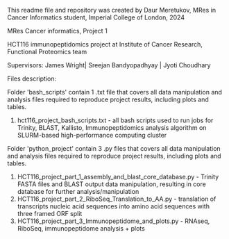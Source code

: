 This readme file and repository was created by Daur Meretukov, MRes in Cancer Informatics student, Imperial College of London, 2024

MRes Cancer informatics, Project 1

HCT116 immunopeptidomics project at Institute of Cancer Research, Functional Proteomics team


Supervisors: James Wright| Sreejan Bandyopadhyay | Jyoti Choudhary

Files description:

Folder 'bash_scripts' contain 1 .txt file that covers all data manipulation and analysis files required to reproduce project results, including plots and tables. 

  1) hct116_project_bash_scripts.txt - all bash scripts used to run jobs for Trinity, BLAST, Kallisto, Immunopeptidomics analysis algorithm on SLURM-based high-performance computing cluster

Folder 'python_project' contain 3 .py files that covers all data manipulation and analysis files required to reproduce project results, including plots and tables. 

  1) HCT116_project_part_1_assembly_and_blast_core_database.py - Trinity FASTA files and BLAST output data manipulation, resulting in core database for further analysis/manipulation
  2) HCT116_project_part_2_RiboSeq_Translation_to_AA.py - translation of transcripts nucleic acid sequences into amino acid sequences with three framed ORF split
  3) HCT116_project_part_3_Immunopeptidome_and_plots.py - RNAseq, RiboSeq, immunopeptidome analysis + plots
